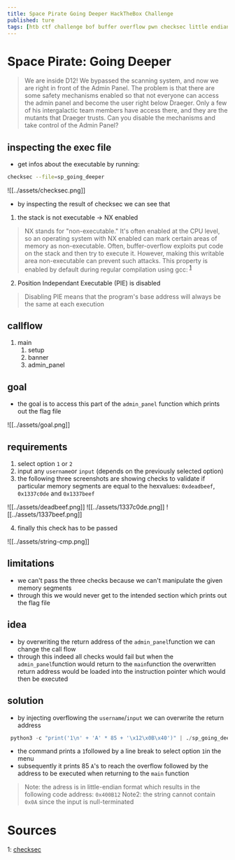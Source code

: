 ```yaml
---
title: Space Pirate Going Deeper HackTheBox Challenge
published: ture
tags: [htb ctf challenge bof buffer overflow pwn checksec little endian stack]
---
```


# Space Pirate: Going Deeper

> We are inside D12! We bypassed the scanning system, and now we are right in front of the Admin Panel. The problem is that there are some safety mechanisms enabled so that not everyone can access the admin panel and become the user right below Draeger. Only a few of his intergalactic team members have access there, and they are the mutants that Draeger trusts. Can you disable the mechanisms and take control of the Admin Panel?

## inspecting the exec file

- get infos about the executable by running: 

```bash
checksec --file=sp_going_deeper
```

![[../assets/checksec.png]]

- by inspecting the result of checksec we can see that 
1. the stack is not executable -> NX enabled
> NX stands for "non-executable." It's often enabled at the CPU level, so an operating system with NX enabled can mark certain areas of memory as non-executable. Often, buffer-overflow exploits put code on the stack and then try to execute it. However, making this writable area non-executable can prevent such attacks. This property is enabled by default during regular compilation using gcc: <sup>[1](#nx)</sup>
2. Position Independant Executable (PIE) is disabled
> Disabling PIE means that the program's base address will always be the same at each execution

## callflow

1. main
	1. setup
	2. banner
	3. admin_panel

## goal

- the goal is to access this part of the `admin_panel` function which prints out the flag file

 ![[../assets/goal.png]]

## requirements

1. select option `1` or `2`
2. input any `username`or `input` (depends on the previously selected option)
3. the following three screenshots are showing checks to validate if particular memory segments are equal to the hexvalues: `0xdeadbeef`, `0x1337c0de` and `0x1337beef`

![[../assets/deadbeef.png]]
![[../assets/1337c0de.png]]
![[../assets/1337beef.png]]

4. finally this check has to be passed

![[../assets/string-cmp.png]]

## limitations

- we can't pass the three checks because we can't manipulate the given memory segments
- through this we would never get to the intended section which prints out the flag file

## idea

- by overwriting the return address of the `admin_panel`function we can change the call flow
- through this indeed all checks would fail but when the `admin_panel`function would return to the `main`function the overwritten return address would be loaded into the instruction pointer which would then be executed

## solution 

- by injecting overflowing the `username`/`input` we can overwrite the return address

```python
 python3 -c "print('1\n' + 'A' * 85 + '\x12\x0B\x40')" | ./sp_going_deeper
```

- the command prints a `1`followed by a line break to select option `1`in the menu
- subsequently it prints 85 `A`'s to reach the overflow followed by the address to be executed when returning to the `main` function

> Note: the adress is in little-endian format which results in the following code address: `0x400B12`
> Note2: the string cannot contain `0x0A` since the input is null-terminated

# Sources
<a name="nx">1</a>: [checksec](https://opensource.com/article/21/6/linux-checksec)
